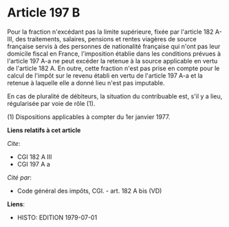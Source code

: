 # Article 197 B

Pour la fraction n'excédant pas la limite supérieure, fixée par l'article 182 A-III, des traitements, salaires, pensions et
rentes viagères de source française servis à des personnes de nationalité française qui n'ont pas leur domicile fiscal en
France, l'imposition établie dans les conditions prévues à l'article 197 A-a ne peut excéder la retenue à la source
applicable en vertu de l'article 182 A. En outre, cette fraction n'est pas prise en compte pour le calcul de l'impôt sur le
revenu établi en vertu de l'article 197 A-a et la retenue à laquelle elle a donné lieu n'est pas imputable.

En cas de pluralité de débiteurs, la situation du contribuable est, s'il y a lieu, régularisée par voie de rôle (1).

(1) Dispositions applicables à compter du 1er janvier 1977.

**Liens relatifs à cet article**

_Cite_:

  - CGI 182 A III
  - CGI 197 A a

_Cité par_:

  - Code général des impôts, CGI. - art. 182 A bis (VD)

**Liens**:

  - HISTO: EDITION 1979-07-01
